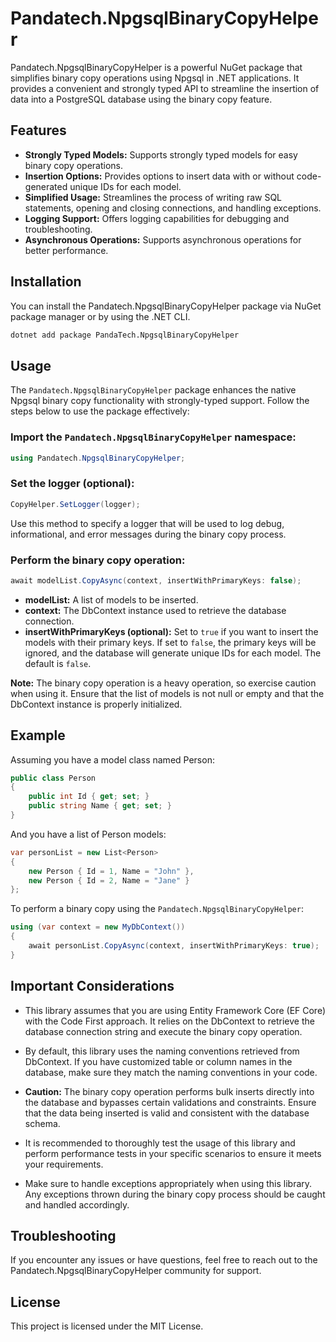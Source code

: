 # Pandatech.NpgsqlBinaryCopyHelper

Pandatech.NpgsqlBinaryCopyHelper is a powerful NuGet package that simplifies binary copy operations using Npgsql in .NET
applications. It provides a convenient and strongly typed API to streamline the insertion of data into a PostgreSQL
database using the binary copy feature.

## Features

- **Strongly Typed Models:** Supports strongly typed models for easy binary copy operations.
- **Insertion Options:** Provides options to insert data with or without code-generated unique IDs for each model.
- **Simplified Usage:** Streamlines the process of writing raw SQL statements, opening and closing connections, and
  handling exceptions.
- **Logging Support:** Offers logging capabilities for debugging and troubleshooting.
- **Asynchronous Operations:** Supports asynchronous operations for better performance.

## Installation

You can install the Pandatech.NpgsqlBinaryCopyHelper package via NuGet package manager or by using the .NET CLI.

```bash
dotnet add package PandaTech.NpgsqlBinaryCopyHelper
```

## Usage

The `Pandatech.NpgsqlBinaryCopyHelper` package enhances the native Npgsql binary copy functionality with strongly-typed
support. Follow the steps below to use the package effectively:

### Import the `Pandatech.NpgsqlBinaryCopyHelper` namespace:

```csharp
using Pandatech.NpgsqlBinaryCopyHelper;
```

### Set the logger (optional):

```csharp
CopyHelper.SetLogger(logger);
```

Use this method to specify a logger that will be used to log debug, informational, and error messages during the binary
copy process.

### Perform the binary copy operation:

```csharp
await modelList.CopyAsync(context, insertWithPrimaryKeys: false);
```

- **modelList:** A list of models to be inserted.
- **context:** The DbContext instance used to retrieve the database connection.
- **insertWithPrimaryKeys (optional):** Set to `true` if you want to insert the models with their primary keys. If set
  to
  `false`, the primary keys will be ignored, and the database will generate unique IDs for each model. The default is
  `false`.

**Note:** The binary copy operation is a heavy operation, so exercise caution when using it. Ensure that the list of
models is not null or empty and that the DbContext instance is properly initialized.

## Example

Assuming you have a model class named Person:

```csharp
public class Person
{
    public int Id { get; set; }
    public string Name { get; set; }
}
```

And you have a list of Person models:

```csharp
var personList = new List<Person>
{
    new Person { Id = 1, Name = "John" },
    new Person { Id = 2, Name = "Jane" }
};
```

To perform a binary copy using the `Pandatech.NpgsqlBinaryCopyHelper`:

```csharp
using (var context = new MyDbContext())
{
    await personList.CopyAsync(context, insertWithPrimaryKeys: true);
}
```

## Important Considerations

- This library assumes that you are using Entity Framework Core (EF Core) with the Code First approach. It relies on the
  DbContext to retrieve the database connection string and execute the binary copy operation.

- By default, this library uses the naming conventions retrieved from DbContext. If you have customized table or column
  names in the database, make sure they match the naming conventions in your code.

- **Caution:** The binary copy operation performs bulk inserts directly into the database and bypasses certain validations
  and constraints. Ensure that the data being inserted is valid and consistent with the database schema.

- It is recommended to thoroughly test the usage of this library and perform performance tests in your specific
  scenarios to ensure it meets your requirements.

- Make sure to handle exceptions appropriately when using this library. Any exceptions thrown during the binary copy
  process should be caught and handled accordingly.

## Troubleshooting

If you encounter any issues or have questions, feel free to reach out to the Pandatech.NpgsqlBinaryCopyHelper community
for support.

## License

This project is licensed under the MIT License.